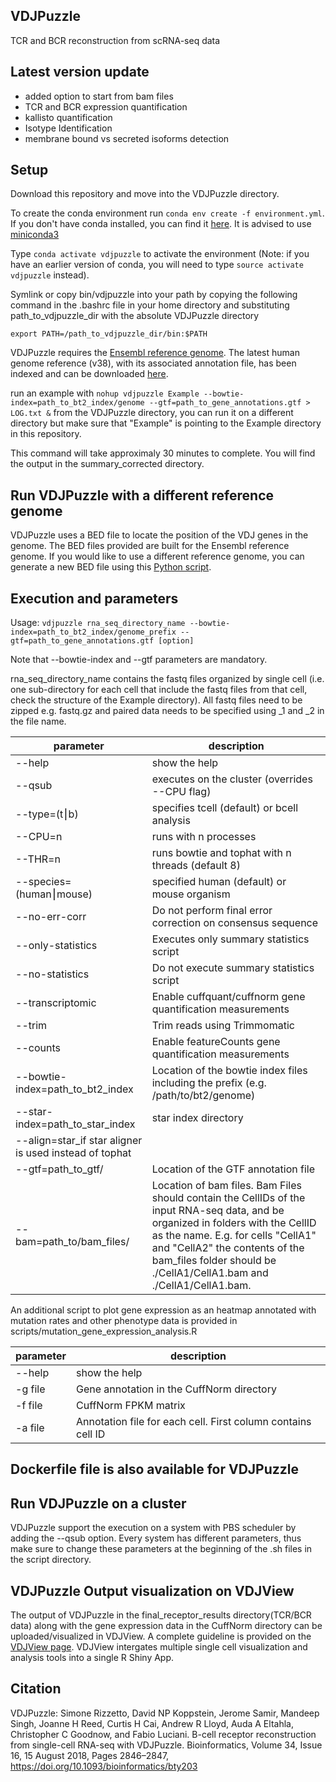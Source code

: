 ## VDJPuzzle 



TCR and BCR reconstruction from scRNA-seq data


## Latest version update

* added option to start from bam files
* TCR and BCR expression quantification
* kallisto quantification
* Isotype Identification 
* membrane bound vs secreted isoforms detection

## Setup

Download this repository and move into the VDJPuzzle directory. 

To create the conda environment run `conda env create -f environment.yml`. If you don't have conda installed, you can find it [here](https://conda.io/docs/user-guide/install/index.html). It is advised to use [miniconda3](https://conda.io/miniconda.html)

Type `conda activate vdjpuzzle` to activate the environment (Note: if you have an earlier version of conda, you will need to type `source activate vdjpuzzle` instead).

Symlink or copy bin/vdjpuzzle into your path by copying the following command in the .bashrc file in your home directory and substituting path_to_vdjpuzzle_dir with the absolute VDJPuzzle directory

`export PATH=/path_to_vdjpuzzle_dir/bin:$PATH`

VDJPuzzle requires the [Ensembl reference genome](https://ccb.jhu.edu/software/tophat/igenomes.shtml). The latest human genome reference (v38), with its associated annotation file, has been indexed and can be downloaded [here](https://unsw-my.sharepoint.com/:f:/g/personal/z5168329_ad_unsw_edu_au/EvKq-aVsVDlFq3Imjjr80qsB-ukZHbDIP5F6Xc3YKe-3mg). 

run an example with `nohup vdjpuzzle Example --bowtie-index=path_to_bt2_index/genome --gtf=path_to_gene_annotations.gtf > LOG.txt &` from the VDJPuzzle directory, you can run it on a different directory but make sure that "Example" is pointing to the Example directory in this repository.

This command will take approximaly 30 minutes to complete. You will find the output in the summary_corrected directory.

## Run VDJPuzzle with a different reference genome
VDJPuzzle uses a BED file to locate the position of the VDJ genes in the genome. The BED files provided are built for the Ensembl reference genome.
If you would like to use a different reference genome, you can generate a new BED file using this [Python script](https://bitbucket.org/kirbyvisp/marmo/src/7cfeada825fb9a00d07ebe89a7e8599550b709f1/scripts/extract_receptors.py?at=master&fileviewer=file-view-default).

## Execution and parameters

Usage: `vdjpuzzle rna_seq_directory_name --bowtie-index=path_to_bt2_index/genome_prefix --gtf=path_to_gene_annotations.gtf [option]`

Note that --bowtie-index and --gtf parameters are mandatory. 

rna_seq_directory_name contains the fastq files organized by single cell (i.e. one sub-directory for each cell that include the fastq files from that cell, check the structure of the Example directory). All fastq files need to be zipped e.g. fastq.gz and paired data needs to be specified using \_1 and \_2 in the file name.

|parameter|description|
| ------------- |-------------|
|--help|show the help|
|--qsub|executes on the cluster (overrides --CPU flag)|
|--type=(t⎮b)|specifies tcell (default) or bcell analysis|
|--CPU=n|runs with n processes|
|--THR=n|runs bowtie and tophat with n threads (default 8)|
|--species=(human⎮mouse)|specified human (default) or mouse organism|
|--no-err-corr|Do not perform final error correction on consensus sequence|
|--only-statistics|Executes only summary statistics script|
|--no-statistics|Do not execute summary statistics script|
|--transcriptomic|Enable cuffquant/cuffnorm gene quantification measurements|
|--trim|Trim reads using Trimmomatic|
|--counts|Enable featureCounts gene quantification measurements|
|--bowtie-index=path\_to\_bt2\_index|Location of the bowtie index files including the prefix (e.g. /path/to/bt2/genome)|
|--star-index=path\_to\_star_index| star index directory 
|--align=star\_if star aligner is used instead of tophat|
|--gtf=path\_to\_gtf/|Location of the GTF annotation file|
|--bam=path\_to/bam_files/|Location of bam files. Bam Files should contain the CellIDs of the input RNA-seq data, and be organized in folders with the CellID as the name. E.g. for cells "CellA1" and "CellA2" the contents of the bam_files folder should be ./CellA1/CellA1.bam and ./CellA1/CellA1.bam.|

An additional script to plot gene expression as an heatmap annotated with mutation rates and other phenotype data is provided in scripts/mutation\_gene\_expression\_analysis.R

|parameter|description|
| ------------- |-------------|
|--help|show the help|
|-g file|Gene annotation in the CuffNorm directory|
|-f file|CuffNorm FPKM matrix|
|-a file|Annotation file for each cell. First column contains cell ID|

## Dockerfile file is also available for VDJPuzzle 

## Run VDJPuzzle on a cluster
VDJPuzzle support the execution on a system with PBS scheduler by adding the --qsub option. Every system has different parameters, thus make sure to change these parameters at the beginning of the .sh files in the script directory. 

## VDJPuzzle Output visualization on VDJView 
The output of VDJPuzzle in the final_receptor_results directory(TCR/BCR data) along with the gene expression data in the CuffNorm directory can be uploaded/visualized in VDJView. A complete guideline is provided on the [VDJView page](https://bitbucket.org/kirbyvisp/vdjview/src/master/). VDJView intergates multiple single cell visualization and analysis tools into a single R Shiny App.

## Citation

VDJPuzzle:
Simone Rizzetto, David NP Koppstein, Jerome Samir, Mandeep Singh, Joanne H Reed, Curtis H Cai, Andrew R Lloyd, Auda A Eltahla, Christopher C Goodnow, and Fabio Luciani. B-cell receptor reconstruction from single-cell RNA-seq with VDJPuzzle. Bioinformatics, Volume 34, Issue 16, 15 August 2018, Pages 2846–2847, https://doi.org/10.1093/bioinformatics/bty203

